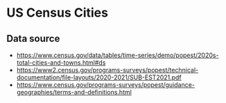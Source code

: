 # US Census Cities

## Data source
* https://www.census.gov/data/tables/time-series/demo/popest/2020s-total-cities-and-towns.html#ds
* https://www2.census.gov/programs-surveys/popest/technical-documentation/file-layouts/2020-2021/SUB-EST2021.pdf
* https://www.census.gov/programs-surveys/popest/guidance-geographies/terms-and-definitions.html

